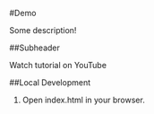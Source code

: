 #Demo

Some description!

##Subheader

Watch tutorial on YouTube

##Local Development

1. Open index.html in your browser.
